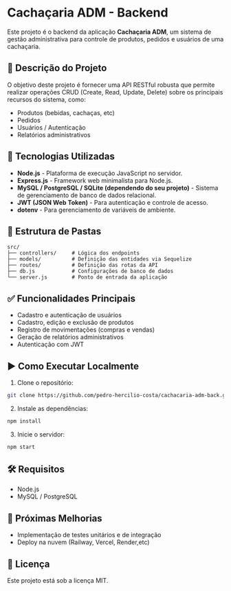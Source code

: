 
# Cachaçaria ADM - Backend

Este projeto é o backend da aplicação **Cachaçaria ADM**, um sistema de gestão administrativa para controle de produtos, pedidos e usuários de uma cachaçaria.

## 📝 Descrição do Projeto

O objetivo deste projeto é fornecer uma API RESTful robusta que permite realizar operações CRUD (Create, Read, Update, Delete) sobre os principais recursos do sistema, como:

- Produtos (bebidas, cachaças, etc)
- Pedidos
- Usuários / Autenticação
- Relatórios administrativos

## 🚀 Tecnologias Utilizadas

- **Node.js** - Plataforma de execução JavaScript no servidor.
- **Express.js** - Framework web minimalista para Node.js.
- **MySQL / PostgreSQL / SQLite (dependendo do seu projeto)** - Sistema de gerenciamento de banco de dados relacional.
- **JWT (JSON Web Token)** - Para autenticação e controle de acesso.
- **dotenv** - Para gerenciamento de variáveis de ambiente.

## 📂 Estrutura de Pastas

```
src/
├── controllers/     # Lógica dos endpoints
├── models/          # Definição das entidades via Sequelize
├── routes/          # Definição das rotas da API
├── db.js            # Configurações de banco de dados
└── server.js        # Ponto de entrada da aplicação
```

## ✅ Funcionalidades Principais

- Cadastro e autenticação de usuários
- Cadastro, edição e exclusão de produtos
- Registro de movimentações (compras e vendas)
- Geração de relatórios administrativos
- Autenticação com JWT

## ▶️ Como Executar Localmente

1. Clone o repositório:

```bash
git clone https://github.com/pedro-hercilio-costa/cachacaria-adm-back.git
```

2. Instale as dependências:

```bash
npm install
```

3. Inicie o servidor:

```bash
npm start
```

## 🛠️ Requisitos

- Node.js
- MySQL / PostgreSQL

## 📌 Próximas Melhorias

- Implementação de testes unitários e de integração
- Deploy na nuvem (Railway, Vercel, Render,etc)

## 📄 Licença

Este projeto está sob a licença MIT.
